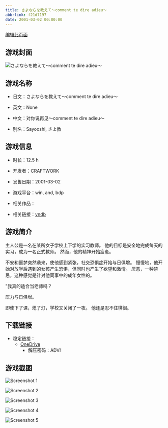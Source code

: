 ```yaml
---
title: さよならを教えて～comment te dire adieu～
abbrlink: f21d7197
date: 2001-03-02 00:00:00
---
```

[编辑此页面](https://github.com/ACG-3/ADV3-source/blob/main/source/_posts/games/%E3%81%95%E3%82%88%E3%81%AA%E3%82%89%E3%82%92%E6%95%99%E3%81%88%E3%81%A6%EF%BD%9Ecomment%20te%20dire%20adieu%EF%BD%9E.md)

## 游戏封面

![さよならを教えて～comment te dire adieu～](https://pan.timero.xyz/d/onedrive/img_lib_001/%E3%81%95%E3%82%88%E3%81%AA%E3%82%89%E3%82%92%E6%95%99%E3%81%88%E3%81%A6%EF%BD%9Ecomment%20te%20dire%20adieu%EF%BD%9E_cover.avif)


## 游戏名称

- 日文：さよならを教えて～comment te dire adieu～
- 英文：None
- 中文：对你说再见～comment te dire adieu～

- 别名：Sayooshi, さよ教


## 游戏信息

- 时长：12.5 h
- 开发者：CRAFTWORK
- 发售日期：2001-03-02
- 游戏平台：win, and, bdp
- 相关作品：

- 相关链接：[vndb](https://vndb.org/v1200)


## 游戏简介

主人公是一名在某所女子学校上下学的实习教师。
他的目标是安全地完成每天的实习，成为一名正式教师。
然而，他的精神开始疲惫。

不安和噩梦突然袭来，使他感到紧张，社交恐惧症开始与日俱增。
慢慢地，他开始对放学后遇到的女孩产生恐惧，但同时也产生了欲望和激情。
厌恶，一种禁忌，这种感觉是针对他同事中的成年女性的。

"我真的适合当老师吗？

压力与日俱增。

即使下了课，熄了灯，学校又关闭了一夜。
他还是忍不住徘徊。


## 下载链接

- 稳定链接：
    - [OneDrive](https://pan.timero.xyz/onedrive/adv_lib_001/%E3%81%95%E3%82%88%E3%81%AA%E3%82%89%E3%82%92%E6%95%99%E3%81%88%E3%81%A6%EF%BD%9Ecomment%20te%20dire%20adieu%EF%BD%9E)
        - 解压密码：ADV!



## 游戏截图


![Screenshot 1](https://pan.timero.xyz/d/onedrive/img_lib_001/%E3%81%95%E3%82%88%E3%81%AA%E3%82%89%E3%82%92%E6%95%99%E3%81%88%E3%81%A6%EF%BD%9Ecomment%20te%20dire%20adieu%EF%BD%9E_Screenshot_1.avif)

![Screenshot 2](https://pan.timero.xyz/d/onedrive/img_lib_001/%E3%81%95%E3%82%88%E3%81%AA%E3%82%89%E3%82%92%E6%95%99%E3%81%88%E3%81%A6%EF%BD%9Ecomment%20te%20dire%20adieu%EF%BD%9E_Screenshot_2.avif)

![Screenshot 3](https://pan.timero.xyz/d/onedrive/img_lib_001/%E3%81%95%E3%82%88%E3%81%AA%E3%82%89%E3%82%92%E6%95%99%E3%81%88%E3%81%A6%EF%BD%9Ecomment%20te%20dire%20adieu%EF%BD%9E_Screenshot_3.avif)

![Screenshot 4](https://pan.timero.xyz/d/onedrive/img_lib_001/%E3%81%95%E3%82%88%E3%81%AA%E3%82%89%E3%82%92%E6%95%99%E3%81%88%E3%81%A6%EF%BD%9Ecomment%20te%20dire%20adieu%EF%BD%9E_Screenshot_4.avif)

![Screenshot 5](https://pan.timero.xyz/d/onedrive/img_lib_001/%E3%81%95%E3%82%88%E3%81%AA%E3%82%89%E3%82%92%E6%95%99%E3%81%88%E3%81%A6%EF%BD%9Ecomment%20te%20dire%20adieu%EF%BD%9E_Screenshot_5.avif)

